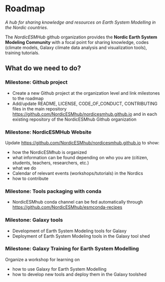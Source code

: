 # Roadmap

_A hub for sharing knowledge and resources on Earth System Modelling in the Nordic countries_.

The _NordicESMHub_ github organization provides the **Nordic Earth System Modeling Community** with a focal point for sharing knowledge, codes (climate models, Galaxy climate data analysis and visualization tools), training tutorials.

## What do we need to do?

### **Milestone**: Github project

- Create a new Github project at the organization level and link milestones to the roadmap
- Add/update README, LICENSE, CODE_OF_CONDUCT, CONTRIBUTING files in the main repository https://github.com/NordicESMhub/nordicesmhub.github.io and in each existing repository of the NordicESMhub Github organization

### **Milestone**: NordicESMHub Website

Update https://github.com/NordicESMhub/nordicesmhub.github.io to show:
- how the NordicESMhub is organized
- what information can be found depending on who you are (citizen, students, teachers, researchers, etc.)
- what we do
- Calendar of relevant events (workshops/tutorials) in the Nordics
- how to contribute

### **Milestone**: Tools packaging with conda

- NordicESMhub conda channel can be fed automatically through https://github.com/NordicESMhub/esmconda-recipes 

### **Milestone**: Galaxy tools

- Development of Earth System Modeling tools for Galaxy
- Deployment of Earth System Modeling tools in the Galaxy tool shed

### **Milestone**: Galaxy Training for Earth System Modelling

Organize a workshop for learning on
-  how to use Galaxy for Earth System Modelling
- how to develop new tools and deploy them in the Galaxy toolshed
